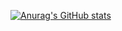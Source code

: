 [![Anurag's GitHub stats](https://github-readme-stats.vercel.app/api?username=zhaoqi5&count_private=true&show_icons=true)](https://github.com/anuraghazra/github-readme-stats)

<!---
zhaoqi5/zhaoqi5 is a ✨ special ✨ repository because its `README.md` (this file) appears on your GitHub profile.
You can click the Preview link to take a look at your changes.
--->
